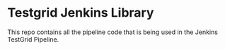 # Testgrid Jenkins Library

This repo contains all the pipeline code that is being used in the Jenkins TestGrid Pipeline.
